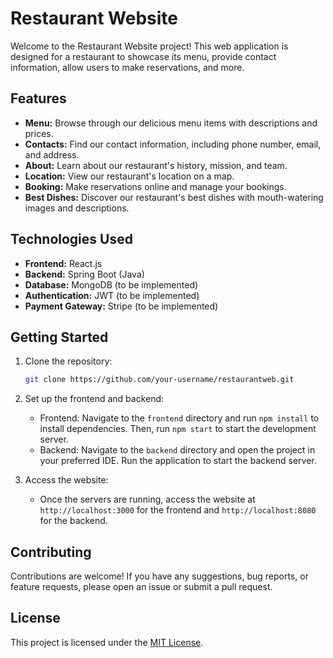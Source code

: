 # Restaurant Website

Welcome to the Restaurant Website project! This web application is designed for a restaurant to showcase its menu, provide contact information, allow users to make reservations, and more.

## Features

- **Menu:** Browse through our delicious menu items with descriptions and prices.
- **Contacts:** Find our contact information, including phone number, email, and address.
- **About:** Learn about our restaurant's history, mission, and team.
- **Location:** View our restaurant's location on a map.
- **Booking:** Make reservations online and manage your bookings.
- **Best Dishes:** Discover our restaurant's best dishes with mouth-watering images and descriptions.

## Technologies Used

- **Frontend:** React.js
- **Backend:** Spring Boot (Java)
- **Database:** MongoDB (to be implemented)
- **Authentication:** JWT (to be implemented)
- **Payment Gateway:** Stripe (to be implemented)

## Getting Started

1. Clone the repository:
   ```bash
   git clone https://github.com/your-username/restaurantweb.git
   ```

2. Set up the frontend and backend:
    - Frontend: Navigate to the `frontend` directory and run `npm install` to install dependencies. Then, run `npm start` to start the development server.
    - Backend: Navigate to the `backend` directory and open the project in your preferred IDE. Run the application to start the backend server.

3. Access the website:
    - Once the servers are running, access the website at `http://localhost:3000` for the frontend and `http://localhost:8080` for the backend.

## Contributing

Contributions are welcome! If you have any suggestions, bug reports, or feature requests, please open an issue or submit a pull request.

## License

This project is licensed under the [MIT License](LICENSE).
